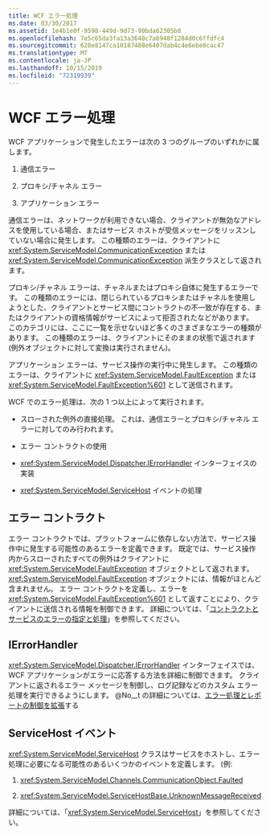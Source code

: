 ```yaml
---
title: WCF エラー処理
ms.date: 03/30/2017
ms.assetid: 1e4b1e0f-9598-449d-9d73-90bda62305b8
ms.openlocfilehash: 7e5c65da3fa13a3640c7a6948f1284d0c6ffdfc4
ms.sourcegitcommit: 628e8147ca10187488e6407dab4c4e6ebe0cac47
ms.translationtype: MT
ms.contentlocale: ja-JP
ms.lasthandoff: 10/15/2019
ms.locfileid: "72319939"
---
```

# <a name="wcf-error-handling"></a>WCF エラー処理
WCF アプリケーションで発生したエラーは次の 3 つのグループのいずれかに属します。  
  
1. 通信エラー  
  
2. プロキシ/チャネル エラー  
  
3. アプリケーション エラー  
  
 通信エラーは、ネットワークが利用できない場合、クライアントが無効なアドレスを使用している場合、またはサービス ホストが受信メッセージをリッスンしていない場合に発生します。 この種類のエラーは、クライアントに <xref:System.ServiceModel.CommunicationException> または <xref:System.ServiceModel.CommunicationException> 派生クラスとして返されます。  
  
 プロキシ/チャネル エラーは、チャネルまたはプロキシ自体に発生するエラーです。 この種類のエラーには、閉じられているプロキシまたはチャネルを使用しようとした、クライアントとサービス間にコントラクトの不一致が存在する、またはクライアントの資格情報がサービスによって拒否されたなどがあります。 このカテゴリには、ここに一覧を示せないほど多くのさまざまなエラーの種類があります。 この種類のエラーは、クライアントにそのままの状態で返されます (例外オブジェクトに対して変換は実行されません)。  
  
 アプリケーション エラーは、サービス操作の実行中に発生します。 この種類のエラーは、クライアントに <xref:System.ServiceModel.FaultException> または <xref:System.ServiceModel.FaultException%601> として送信されます。  
  
 WCF でのエラー処理は、次の 1 つ以上によって実行されます。  
  
- スローされた例外の直接処理。 これは、通信エラーとプロキシ/チャネル エラーに対してのみ行われます。  
  
- エラー コントラクトの使用  
  
- <xref:System.ServiceModel.Dispatcher.IErrorHandler> インターフェイスの実装  
  
- <xref:System.ServiceModel.ServiceHost> イベントの処理  
  
## <a name="fault-contracts"></a>エラー コントラクト  
 エラー コントラクトでは、プラットフォームに依存しない方法で、サービス操作中に発生する可能性のあるエラーを定義できます。 既定では、サービス操作内からスローされたすべての例外はクライアントに <xref:System.ServiceModel.FaultException> オブジェクトとして返されます。 <xref:System.ServiceModel.FaultException> オブジェクトには、情報がほとんど含まれません。 エラー コントラクトを定義し、エラーを <xref:System.ServiceModel.FaultException%601> として返すことにより、クライアントに送信される情報を制御できます。 詳細については、「[コントラクトとサービスのエラーの指定と処理](specifying-and-handling-faults-in-contracts-and-services.md)」を参照してください。  
  
## <a name="ierrorhandler"></a>IErrorHandler  
 <xref:System.ServiceModel.Dispatcher.IErrorHandler> インターフェイスでは、WCF アプリケーションがエラーに応答する方法を詳細に制御できます。  クライアントに返されるエラー メッセージを制御し、ログ記録などのカスタム エラー処理を実行できるようにします。  @No__t の詳細については、[エラー処理とレポートの制御を拡張](./samples/extending-control-over-error-handling-and-reporting.md)する  
  
## <a name="servicehost-events"></a>ServiceHost イベント  
 <xref:System.ServiceModel.ServiceHost> クラスはサービスをホストし、エラー処理に必要になる可能性のあるいくつかのイベントを定義します。 (例:  
  
1. <xref:System.ServiceModel.Channels.CommunicationObject.Faulted>
  
2. <xref:System.ServiceModel.ServiceHostBase.UnknownMessageReceived>
  
 詳細については、「<xref:System.ServiceModel.ServiceHost>」を参照してください。
